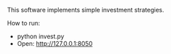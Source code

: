 This software implements simple investment strategies.

How to run:

* python invest.py
* Open: http://127.0.0.1:8050
